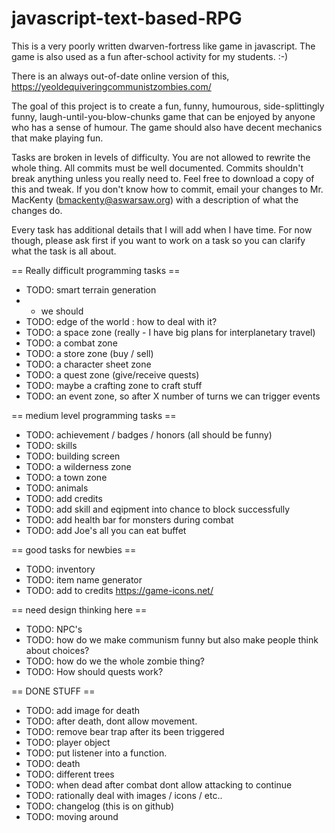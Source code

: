 # javascript-text-based-RPG
This is a very poorly written dwarven-fortress like game in javascript. The game is also used as a fun after-school activity for my students. :-) 

There is an always out-of-date online version of this, https://yeoldequiveringcommunistzombies.com/

The goal of this project is to create a fun, funny, humourous, side-splittingly funny, laugh-until-you-blow-chunks game that can be enjoyed by anyone who has a sense of humour.  The game should also have decent mechanics that make playing fun. 

Tasks are broken in levels of difficulty. You are not allowed to rewrite the whole thing. All commits must be well documented. Commits shouldn't break anything unless you really need to. Feel free to download a copy of this and tweak.  If you don't know how to commit, email your changes to Mr. MacKenty (bmackenty@aswarsaw.org) with a description of what the changes do. 

Every task has additional details that I will add when I have time. For now though, please ask first if you want to work on a task so you can clarify what the task is all about. 

== Really difficult programming tasks == 

* TODO: smart terrain generation
* * we should 
* TODO: edge of the world : how to deal with it? 
* TODO: a space zone (really  - I have big plans for interplanetary travel)
* TODO: a combat zone
* TODO: a store zone (buy / sell)
* TODO: a character sheet zone
* TODO: a quest zone (give/receive quests)
* TODO: maybe a crafting zone to craft stuff
* TODO: an event zone, so after X number of turns we can trigger events

== medium level programming tasks ==

* TODO: achievement / badges / honors (all should be funny)
* TODO: skills
* TODO: building screen
* TODO: a wilderness zone
* TODO: a town zone
* TODO: animals 
* TODO: add credits
* TODO: add skill and eqipment into chance to block successfully 
* TODO: add health bar for monsters during combat
* TODO: add Joe's all you can eat buffet

== good tasks for newbies == 

* TODO: inventory
* TODO: item name generator
* TODO: add to credits https://game-icons.net/

== need design thinking here ==

* TODO: NPC's
* TODO: how do we make communism funny but also make people think about choices? 
* TODO: how do we the whole zombie thing? 
* TODO: How should quests work?







== DONE STUFF ==

* TODO: add image for death
* TODO: after death, dont allow movement. 
* TODO: remove bear trap after its been triggered
* TODO: player object
* TODO: put listener into a function. 
* TODO: death
* TODO: different trees
* TODO: when dead after combat dont allow attacking to continue
* TODO: rationally deal with images / icons / etc..
* TODO: changelog (this is on github)
* TODO: moving around
